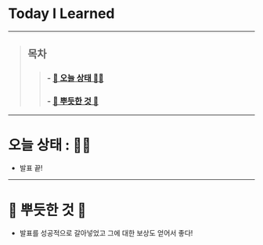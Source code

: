 

# Today I Learned

---

> ## 목차
>
> > ###  - [👵 오늘 상태 👵🏻](#%EC%98%A4%EB%8A%98-%EC%83%81%ED%83%9C--)
> >
> > ###  - [🥰 뿌듯한 것 🥰](#-%EB%BF%8C%EB%93%AF%ED%95%9C-%EA%B2%83-)
> >

---

# 오늘 상태 : 👵🏻

- 발표 끝!




---

# 🥰 뿌듯한 것 🥰

- 발표를 성공적으로 갈아넣었고 그에 대한 보상도 얻어서 좋다!



